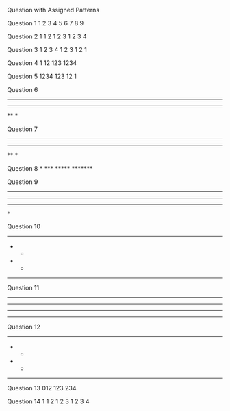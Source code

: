 Question with Assigned Patterns

Question 1
1 2 3 
4 5 6
7 8 9


Question 2
1 
1 2
1 2 3
1 2 3 4


Question 3
1 2 3 4 
1 2 3
1 2
1


Question 4
   1
  12
 123
1234


Question 5
    1234
    123
    12
    1


Question 6
****
 ***
  **
   *


Question 7
****
***
**
*


Question 8
        *
       ***
      *****
     *******


Question 9
 *******
  *****
   ***
    *


Question 10
****
*  *
*  *
****


Question 11
*****
*****
*****
*****


Question 12
****
*  *
*  *
****


Question 13
012
123
234


Question 14
     1
    1 2
   1 2 3
  1 2 3 4
